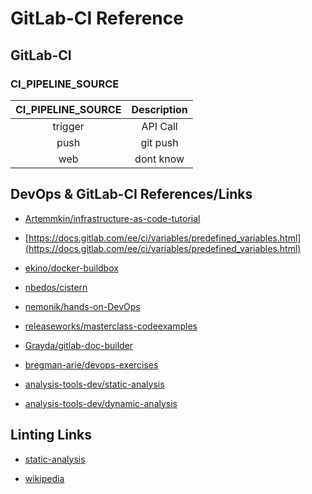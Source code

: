 # GitLab-CI Reference

## GitLab-CI

### CI_PIPELINE_SOURCE

| CI_PIPELINE_SOURCE | Description |
| :----------------: | :---------: |
| trigger | API Call |
| push | git push |
| web | dont know |

## DevOps & GitLab-CI References/Links

* [Artemmkin/infrastructure-as-code-tutorial](https://github.com/Artemmkin/infrastructure-as-code-tutorial)
* [https://docs.gitlab.com/ee/ci/variables/predefined_variables.html](https://docs.gitlab.com/ee/ci/variables/predefined_variables.html)
* [ekino/docker-buildbox](https://github.com/ekino/docker-buildbox)
* [nbedos/cistern](https://github.com/nbedos/cistern)
* [nemonik/hands-on-DevOps](https://github.com/nemonik/hands-on-DevOps)

* [releaseworks/masterclass-codeexamples](https://github.com/releaseworks/masterclass-codeexamples)

* [Grayda/gitlab-doc-builder](https://github.com/Grayda/gitlab-doc-builder)
* [bregman-arie/devops-exercises](https://github.com/bregman-arie/devops-exercises)
* [analysis-tools-dev/static-analysis](https://github.com/analysis-tools-dev/static-analysis)
* [analysis-tools-dev/dynamic-analysis](https://github.com/analysis-tools-dev/dynamic-analysis)

## Linting Links

* [static-analysis](https://github.com/analysis-tools-dev/static-analysis)

* [wikipedia](https://en.wikipedia.org/wiki/List_of_tools_for_static_code_analysis)
